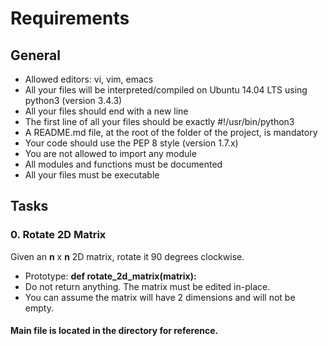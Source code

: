 # Requirements

## General

* Allowed editors: vi, vim, emacs
* All your files will be interpreted/compiled on Ubuntu 14.04 LTS using python3 (version 3.4.3)
* All your files should end with a new line
* The first line of all your files should be exactly #!/usr/bin/python3
* A README.md file, at the root of the folder of the project, is mandatory
* Your code should use the PEP 8 style (version 1.7.x)
* You are not allowed to import any module
* All modules and functions must be documented
* All your files must be executable


## Tasks

### 0. Rotate 2D Matrix

Given an <b>n</b> x <b>n</b> 2D matrix, rotate it 90 degrees clockwise.

- Prototype: <b>def rotate_2d_matrix(matrix):</b>
- Do not return anything. The matrix must be edited in-place.
- You can assume the matrix will have 2 dimensions and will not be empty.


#### Main file is located in the directory for reference.
